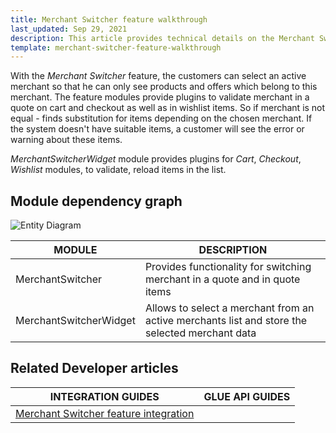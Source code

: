 ```yaml
---
title: Merchant Switcher feature walkthrough
last_updated: Sep 29, 2021
description: This article provides technical details on the Merchant Switcher feature.
template: merchant-switcher-feature-walkthrough
---
```


With the *Merchant Switcher* feature, the customers can select an active merchant so that he can only see products and offers which belong to this merchant.
The feature modules provide plugins to validate merchant in a quote on cart and checkout as well as in wishlist items.
So if merchant is not equal - finds substitution for items depending on the chosen merchant.
If  the system doesn't have suitable items, a customer will see the error or warning about these items.

*MerchantSwitcherWidget* module provides plugins for *Cart*, *Checkout*, *Wishlist* modules, to validate, reload items in the list. 

## Module dependency graph
![Entity Diagram](https://confluence-connect.gliffy.net/embed/image/8db03d24-88d4-4715-a5e1-afae4f2ff8ca.png?utm_medium=live&utm_source=confluence)

| MODULE     | DESCRIPTION                |
|------------|----------------------------|
| MerchantSwitcher | Provides functionality for switching merchant in a quote and in quote items   |
| MerchantSwitcherWidget | Allows to select a merchant from an active merchants list and store the selected merchant data   |

## Related Developer articles

| INTEGRATION GUIDES | GLUE API GUIDES  |
| ------------- | -------------- |
| [Merchant Switcher feature integration](/docs/marketplace/dev/feature-integration-guides/{{page.version}}/merchant-switcher-feature-integration.html) |